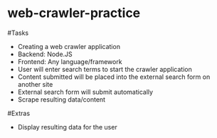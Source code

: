 # web-crawler-practice


#Tasks
- Creating a web crawler application
- Backend: Node.JS
- Frontend: Any language/framework
- User will enter search terms to start the crawler application
- Content submitted will be placed into the external search form on another site
- External search form will submit automatically
- Scrape resulting data/content


#Extras
- Display resulting data for the user 
